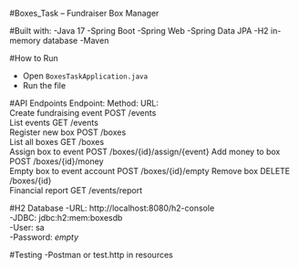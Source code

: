 #Boxes_Task – Fundraiser Box Manager

#Built with: 
-Java 17
-Spring Boot
-Spring Web
-Spring Data JPA
-H2 in-memory database
-Maven

#How to Run
- Open `BoxesTaskApplication.java`
- Run the file

#API Endpoints
Endpoint:                  	Method:	URL:                          
Create fundraising event   	POST   	/events                    
List events                	GET    	/events                    
Register new box           	POST   	/boxes                     
List all boxes             	GET    	/boxes                      
Assign box to event        	POST   	/boxes/{id}/assign/{event} 
Add money to box           	POST   	/boxes/{id}/money  
Empty box to event account 	POST   	/boxes/{id}/empty
Remove box             	    DELETE 	/boxes/{id}     
Financial report			      GET		/events/report

#H2 Database
-URL: http://localhost:8080/h2-console  
-JDBC: jdbc:h2:mem:boxesdb  
-User: sa  
-Password: *empty*

#Testing
-Postman or test.http in resources
